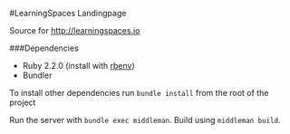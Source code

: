 #LearningSpaces Landingpage

Source for http://learningspaces.io

###Dependencies

- Ruby 2.2.0 (install with [rbenv](https://github.com/sstephenson/rbenv))
- Bundler

To install other dependencies run `bundle install` from the root of the project

Run the server with `bundle exec middleman`. Build using `middleman build`.
